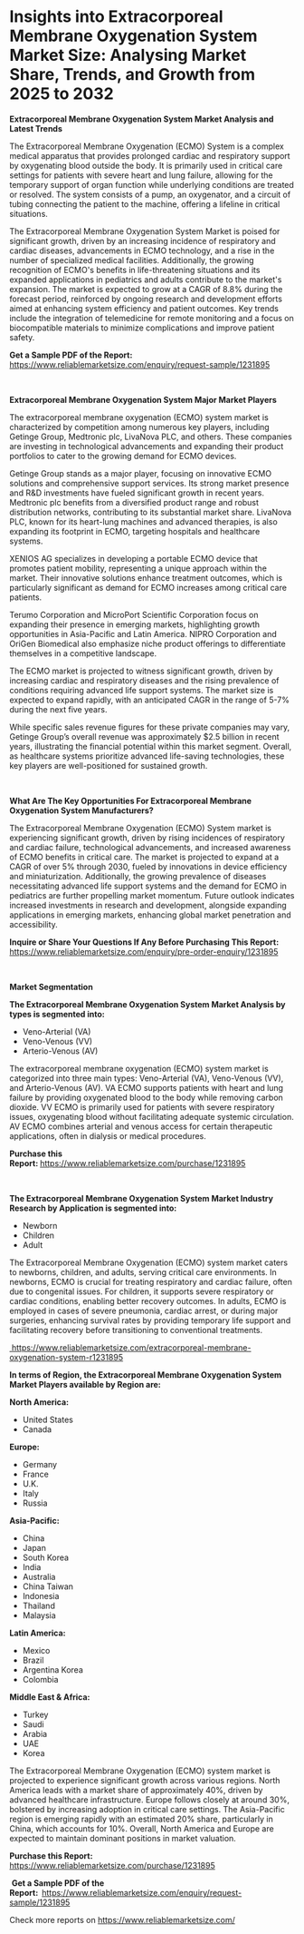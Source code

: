 <p><h1>Insights into Extracorporeal Membrane Oxygenation System Market Size: Analysing Market Share, Trends, and Growth from 2025 to 2032</h1></p><p><strong>Extracorporeal Membrane Oxygenation System Market Analysis and Latest Trends</strong></p>
<p><p>The Extracorporeal Membrane Oxygenation (ECMO) System is a complex medical apparatus that provides prolonged cardiac and respiratory support by oxygenating blood outside the body. It is primarily used in critical care settings for patients with severe heart and lung failure, allowing for the temporary support of organ function while underlying conditions are treated or resolved. The system consists of a pump, an oxygenator, and a circuit of tubing connecting the patient to the machine, offering a lifeline in critical situations.</p><p>The Extracorporeal Membrane Oxygenation System Market is poised for significant growth, driven by an increasing incidence of respiratory and cardiac diseases, advancements in ECMO technology, and a rise in the number of specialized medical facilities. Additionally, the growing recognition of ECMO's benefits in life-threatening situations and its expanded applications in pediatrics and adults contribute to the market's expansion. The market is expected to grow at a CAGR of 8.8% during the forecast period, reinforced by ongoing research and development efforts aimed at enhancing system efficiency and patient outcomes. Key trends include the integration of telemedicine for remote monitoring and a focus on biocompatible materials to minimize complications and improve patient safety.</p></p>
<p><strong>Get a Sample PDF of the Report:&nbsp;</strong> <a href="https://www.reliablemarketsize.com/enquiry/request-sample/1231895?utm_campaign=2481&utm_medium=2&utm_source=Github&utm_content=ia&utm_term=04032025&utm_id=extracorporeal-membrane-oxygenation-system">https://www.reliablemarketsize.com/enquiry/request-sample/1231895</a></p>
<p>&nbsp;</p>
<p><strong>Extracorporeal Membrane Oxygenation System Major Market Players</strong></p>
<p><p>The extracorporeal membrane oxygenation (ECMO) system market is characterized by competition among numerous key players, including Getinge Group, Medtronic plc, LivaNova PLC, and others. These companies are investing in technological advancements and expanding their product portfolios to cater to the growing demand for ECMO devices.</p><p>Getinge Group stands as a major player, focusing on innovative ECMO solutions and comprehensive support services. Its strong market presence and R&D investments have fueled significant growth in recent years. Medtronic plc benefits from a diversified product range and robust distribution networks, contributing to its substantial market share. LivaNova PLC, known for its heart-lung machines and advanced therapies, is also expanding its footprint in ECMO, targeting hospitals and healthcare systems.</p><p>XENIOS AG specializes in developing a portable ECMO device that promotes patient mobility, representing a unique approach within the market. Their innovative solutions enhance treatment outcomes, which is particularly significant as demand for ECMO increases among critical care patients.</p><p>Terumo Corporation and MicroPort Scientific Corporation focus on expanding their presence in emerging markets, highlighting growth opportunities in Asia-Pacific and Latin America. NIPRO Corporation and OriGen Biomedical also emphasize niche product offerings to differentiate themselves in a competitive landscape.</p><p>The ECMO market is projected to witness significant growth, driven by increasing cardiac and respiratory diseases and the rising prevalence of conditions requiring advanced life support systems. The market size is expected to expand rapidly, with an anticipated CAGR in the range of 5-7% during the next five years. </p><p>While specific sales revenue figures for these private companies may vary, Getinge Group’s overall revenue was approximately $2.5 billion in recent years, illustrating the financial potential within this market segment. Overall, as healthcare systems prioritize advanced life-saving technologies, these key players are well-positioned for sustained growth.</p></p>
<p>&nbsp;</p>
<p><strong>What Are The Key Opportunities For Extracorporeal Membrane Oxygenation System Manufacturers?</strong></p>
<p><p>The Extracorporeal Membrane Oxygenation (ECMO) System market is experiencing significant growth, driven by rising incidences of respiratory and cardiac failure, technological advancements, and increased awareness of ECMO benefits in critical care. The market is projected to expand at a CAGR of over 5% through 2030, fueled by innovations in device efficiency and miniaturization. Additionally, the growing prevalence of diseases necessitating advanced life support systems and the demand for ECMO in pediatrics are further propelling market momentum. Future outlook indicates increased investments in research and development, alongside expanding applications in emerging markets, enhancing global market penetration and accessibility.</p></p>
<p><strong>Inquire or Share Your Questions If Any Before Purchasing This Report:</strong> <a href="https://www.reliablemarketsize.com/enquiry/pre-order-enquiry/1231895?utm_campaign=2481&utm_medium=2&utm_source=Github&utm_content=ia&utm_term=04032025&utm_id=extracorporeal-membrane-oxygenation-system">https://www.reliablemarketsize.com/enquiry/pre-order-enquiry/1231895</a></p>
<p>&nbsp;</p>
<p><strong>Market Segmentation</strong></p>
<p><strong>The Extracorporeal Membrane Oxygenation System Market Analysis by types is segmented into:</strong></p>
<p><ul><li>Veno-Arterial (VA)</li><li>Veno-Venous (VV)</li><li>Arterio-Venous (AV)</li></ul></p>
<p><p>The extracorporeal membrane oxygenation (ECMO) system market is categorized into three main types: Veno-Arterial (VA), Veno-Venous (VV), and Arterio-Venous (AV). VA ECMO supports patients with heart and lung failure by providing oxygenated blood to the body while removing carbon dioxide. VV ECMO is primarily used for patients with severe respiratory issues, oxygenating blood without facilitating adequate systemic circulation. AV ECMO combines arterial and venous access for certain therapeutic applications, often in dialysis or medical procedures.</p></p>
<p><strong>Purchase this Report:&nbsp;</strong><a href="https://www.reliablemarketsize.com/purchase/1231895?utm_campaign=2481&utm_medium=2&utm_source=Github&utm_content=ia&utm_term=04032025&utm_id=extracorporeal-membrane-oxygenation-system">https://www.reliablemarketsize.com/purchase/1231895</a></p>
<p>&nbsp;</p>
<p><strong>The Extracorporeal Membrane Oxygenation System Market Industry Research by Application is segmented into:</strong></p>
<p><ul><li>Newborn</li><li>Children</li><li>Adult</li></ul></p>
<p><p>The Extracorporeal Membrane Oxygenation (ECMO) system market caters to newborns, children, and adults, serving critical care environments. In newborns, ECMO is crucial for treating respiratory and cardiac failure, often due to congenital issues. For children, it supports severe respiratory or cardiac conditions, enabling better recovery outcomes. In adults, ECMO is employed in cases of severe pneumonia, cardiac arrest, or during major surgeries, enhancing survival rates by providing temporary life support and facilitating recovery before transitioning to conventional treatments.</p></p>
<p><a href="https://www.reliablemarketsize.com/extracorporeal-membrane-oxygenation-system-r1231895?utm_campaign=2481&utm_medium=2&utm_source=Github&utm_content=ia&utm_term=04032025&utm_id=extracorporeal-membrane-oxygenation-system">&nbsp;https://www.reliablemarketsize.com/extracorporeal-membrane-oxygenation-system-r1231895</a></p>
<p><strong>In terms of Region, the Extracorporeal Membrane Oxygenation System Market Players available by Region are:</strong></p>
<p>
    <p> <strong> North America: </strong>
        <ul>
            <li>United States</li>
            <li>Canada</li>
        </ul>
        </p> 
    <p> <strong> Europe: </strong>
        <ul>
            <li>Germany</li>
            <li>France</li>
            <li>U.K.</li>
            <li>Italy</li>
            <li>Russia</li>
        </ul>
        </p> 
    <p> <strong> Asia-Pacific: </strong>
        <ul>
            <li>China</li>
            <li>Japan</li>
            <li>South Korea</li>
            <li>India</li>
            <li>Australia</li>
            <li>China Taiwan</li>
            <li>Indonesia</li>
            <li>Thailand</li>
            <li>Malaysia</li>
        </ul>
        </p> 
    <p> <strong> Latin America: </strong>
        <ul>
            <li>Mexico</li>
            <li>Brazil</li>
            <li>Argentina Korea</li>
            <li>Colombia</li>
        </ul>
        </p> 
    <p> <strong> Middle East & Africa: </strong>
        <ul>
            <li>Turkey</li>
            <li>Saudi</li>
            <li>Arabia</li>
            <li>UAE</li>
            <li>Korea</li>
        </ul>
    </p>
    </p>
<p><p>The Extracorporeal Membrane Oxygenation (ECMO) system market is projected to experience significant growth across various regions. North America leads with a market share of approximately 40%, driven by advanced healthcare infrastructure. Europe follows closely at around 30%, bolstered by increasing adoption in critical care settings. The Asia-Pacific region is emerging rapidly with an estimated 20% share, particularly in China, which accounts for 10%. Overall, North America and Europe are expected to maintain dominant positions in market valuation.</p></p>
<p><strong>Purchase this Report: </strong><a href="https://www.reliablemarketsize.com/purchase/1231895?utm_campaign=2481&utm_medium=2&utm_source=Github&utm_content=ia&utm_term=04032025&utm_id=extracorporeal-membrane-oxygenation-system">https://www.reliablemarketsize.com/purchase/1231895</a></p>
<p>&nbsp;<strong>Get a Sample PDF of the Report:&nbsp;&nbsp;</strong><a href="https://www.reliablemarketsize.com/enquiry/request-sample/1231895?utm_campaign=2481&utm_medium=2&utm_source=Github&utm_content=ia&utm_term=04032025&utm_id=extracorporeal-membrane-oxygenation-system">https://www.reliablemarketsize.com/enquiry/request-sample/1231895</a></p>
<p><strong></strong></p>
<p>Check more reports on <a href="https://www.reliablemarketsize.com/?utm_campaign=2481&utm_medium=2&utm_source=Github&utm_content=ia&utm_term=04032025&utm_id=extracorporeal-membrane-oxygenation-system">https://www.reliablemarketsize.com/</a></p>